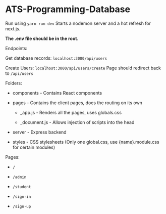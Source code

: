 # ATS-Programming-Database

Run using `yarn run dev`
Starts a nodemon server and a hot refresh for next.js.

__The .env file should be in the root.__

Endpoints:

Get database records:
`localhost:3000/api/users`

Create Users:
`localhost:3000/api/users/create`
Page should redirect back to `/api/users`

Folders:

* components - Contains React components

* pages - Contains the client pages, does the routing on its own

    * _app.js - Renders all the pages, uses globals.css

    * _document.js - Allows injection of scripts into the head

* server - Express backend

* styles - CSS stylesheets (Only one global.css, use {name}.module.css for certain modules)

Pages:

* `/`

* `/admin`

* `/student`

* `/sign-in`

* `/sign-up`

